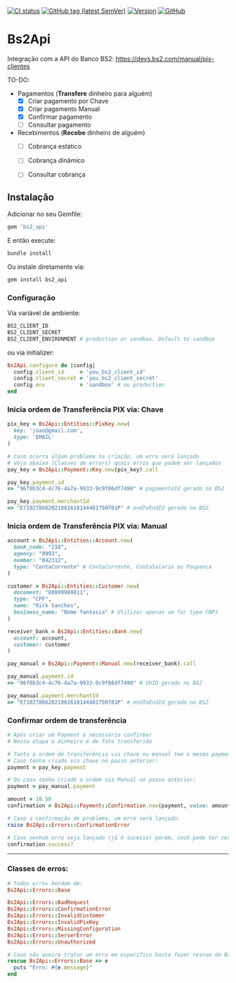 [![CI status](https://github.com/latamgateway/bs2_api/actions/workflows/test.yml/badge.svg?branch=main)](https://github.com/latamgateway/bs2_api/actions/workflows/test.yml)
[![GitHub tag (latest SemVer)](https://img.shields.io/github/tag/latamgateway/bs2_api.svg?style=flat-square)](http://github.com/latamgateway/bs2_api/releases)
[![Version](https://img.shields.io/gem/v/bs2_api.svg?style=flat-square)](https://rubygems.org/gems/bs2_api)
[![GitHub](https://img.shields.io/github/license/latamgateway/bs2_api?style=flat-square)](https://github.com/latamgateway/bs2_api/blob/main/LICENSE)

# Bs2Api

Integração com a API do Banco BS2: https://devs.bs2.com/manual/pix-clientes

TO-DO:
- Pagamentos (**Transfere** dinheiro para alguém)
  - [x] Criar pagamento por Chave
  - [x] Criar pagamento Manual
  - [x] Confirmar pagamento
  - [ ] Consultar pagamento
- Recebimentos (**Recebe** dinheiro de alguém)
  - [ ] Cobrança estático
  - [ ] Cobrança dinâmico
  - [ ] Consultar cobrança


## Instalação

Adicionar no seu Gemfile:
```ruby
gem 'bs2_api'
```

E então execute:
```bash
bundle install
```

Ou instale diretamente via:
```bash
gem install bs2_api
```

### Configuração
Via variável de ambiente:
```bash
BS2_CLIENT_ID
BS2_CLIENT_SECRET
BS2_CLIENT_ENVIRONMENT # production or sandbox. Default to sandbox
```

ou via initializer:

```ruby
Bs2Api.configure do |config|
  config.client_id     = 'you_bs2_client_id'
  config.client_secret = 'you_bs2_client_secret'
  config.env           = 'sandbox' # ou production
end
```

### Inicia ordem de Transferência PIX via: Chave

```ruby
pix_key = Bs2Api::Entities::PixKey.new(
  key: 'joao@gmail.com',
  type: 'EMAIL'
)

# Caso ocorra algum problema na criação, um erro será lançado
# Veja abaixo (Classes de errors) quais erros que podem ser lançados
pay_key = Bs2Api::Payment::Key.new(pix_key).call

pay_key.payment.id
=> "96f0b3c4-4c76-4a7a-9933-9c9f86df7490" # pagamentoId gerado no BS2

pay_key.payment.merchantId
=> "E710278662021061618144401750781P" # endToEndId gerado no BS2

```

### Inicia ordem de Transferência PIX via: Manual

```ruby
account = Bs2Api::Entities::Account.new(
  bank_code: "218",
  agency: "0993",
  number: "042312",
  type: "ContaCorrente" # ContaCorrente, ContaSalario ou Poupanca
)

customer = Bs2Api::Entities::Customer.new(
  document: "88899988811",
  type: "CPF",
  name: "Rick Sanches",
  business_name: "Nome fantasia" # Utilizar apenas se for type CNPJ
)

receiver_bank = Bs2Api::Entities::Bank.new(
  account: account,
  customer: customer
)

pay_manual = Bs2Api::Payment::Manual.new(receiver_bank).call

pay_manual.payment.id
=> "96f0b3c4-4c76-4a7a-9933-9c9f86df7490" # UUID gerado no BS2

pay_manual.payment.merchantId
=> "E710278662021061618144401750781P" # endToEndId gerado no BS2
```

### Confirmar ordem de transferência
```ruby
# Após criar um Payment é necessário confirmar
# Nessa etapa o dinheiro é de fato transferido

# Tanto a ordem de transferência via chave ou manual tem o mesmo payment.
# Caso tenha criado via chave no passo anterior:
payment = pay_key.payment

# Ou caso tenha criado a ordem via Manual no passo anterior:
payment = pay_manual.payment

amount = 10.50
confirmation = Bs2Api::Payment::Confirmation.new(payment, value: amount).call

# Caso a confirmação de problema, um erro será lançado.
raise Bs2Api::Errors::ConfirmationError

# Caso nenhum erro seja lançado (já é sucesso) porém, você pode ter certeza com
confirmation.success?
```
---
### Classes de erros:
```ruby
# Todos erros herdam de:
Bs2Api::Errors::Base

Bs2Api::Errors::BadRequest
Bs2Api::Errors::ConfirmationError
Bs2Api::Errors::InvalidCustomer
Bs2Api::Errors::InvalidPixKey
Bs2Api::Errors::MissingConfiguration
Bs2Api::Errors::ServerError
Bs2Api::Errors::Unauthorized

# Caso não queira tratar um erro em específico basta fazer rescue do Base
rescue Bs2Api::Errors::Base => e
  puts "Erro: #{e.message}"
end
```
